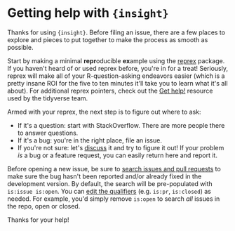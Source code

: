 # Getting help with `{insight}`

Thanks for using `{insight}`. Before filing an issue, there are a few places
to explore and pieces to put together to make the process as smooth as possible.

Start by making a minimal **repr**oducible **ex**ample using the
[reprex](http://reprex.tidyverse.org/) package. If you haven't heard of or used
reprex before, you're in for a treat! Seriously, reprex will make all of your
R-question-asking endeavors easier (which is a pretty insane ROI for the five to
ten minutes it'll take you to learn what it's all about). For additional reprex
pointers, check out the [Get help!](https://www.tidyverse.org/help/) resource
used by the tidyverse team.

Armed with your reprex, the next step is to figure out where to ask:

  * If it's a question: start with StackOverflow. There are more people there to answer questions.
  * If it's a bug: you're in the right place, file an issue.
  * If you're not sure: let's [discuss](https://github.com/easystats/insight/discussions) it and try to figure it out! If your
    problem _is_ a bug or a feature request, you can easily return here and
    report it.

Before opening a new issue, be sure to [search issues and pull requests](https://github.com/easystats/insight/issues) to make sure the
bug hasn't been reported and/or already fixed in the development version. By
default, the search will be pre-populated with `is:issue is:open`. You can
[edit the qualifiers](https://help.github.com/articles/searching-issues-and-pull-requests/)
(e.g. `is:pr`, `is:closed`) as needed. For example, you'd simply
remove `is:open` to search _all_ issues in the repo, open or closed.

Thanks for your help!